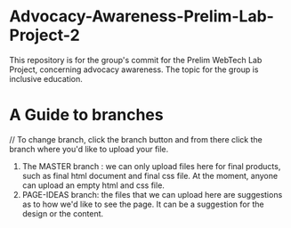 # Advocacy-Awareness-Prelim-Lab-Project-2
This repository is for the group's commit for the Prelim WebTech Lab Project, concerning advocacy awareness. The topic for the group is inclusive education.

# A Guide to branches 
// To change branch, click the branch button and from there click the branch where you'd like to upload your file.

1. The MASTER branch : we can only upload files here for final products, such as final html document and final css file. At the moment, anyone can upload an empty html and css file.
2. PAGE-IDEAS branch: the files that we can upload here are suggestions as to how we'd like to see the page. It can be a suggestion for the design or the content.
